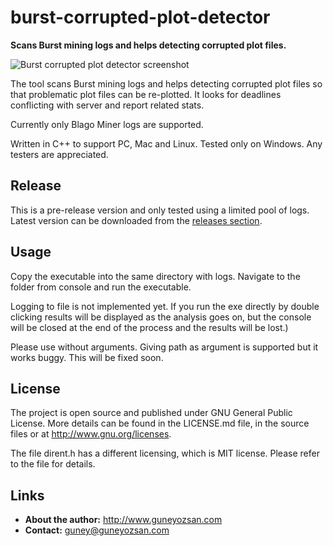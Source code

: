 # burst-corrupted-plot-detector
**Scans Burst mining logs and helps detecting corrupted plot files.**

![Burst corrupted plot detector screenshot](https://github.com/guneyozsan/burst-corrupted-plot-detector/blob/develop/Screenshots/BurstCorruptedPlotDetector.png)

The tool scans Burst mining logs and helps detecting corrupted plot files so that problematic plot files can be re-plotted. It looks for deadlines conflicting with server and report related stats.

Currently only Blago Miner logs are supported.

Written in C++ to support PC, Mac and Linux. Tested only on Windows. Any testers are appreciated.

## Release
This is a pre-release version and only tested using a limited pool of logs. Latest version can be downloaded from the [releases section](https://github.com/guneyozsan/burst-corrupted-plot-detector/releases).

## Usage
Copy the executable into the same directory with logs. Navigate to the folder from console and run the executable.

Logging to file is not implemented yet. If you run the exe directly by double clicking results will be displayed as the analysis goes on, but the console will be closed at the end of the process and the results will be lost.)

Please use without arguments. Giving path as argument is supported but it works buggy. This will be fixed soon.

## License
The project is open source and published under GNU General Public License. More details can be found in the LICENSE.md file, in the source files or at <http://www.gnu.org/licenses>.

The file dirent.h has a different licensing, which is MIT license. Please refer to the file for details.

## Links
* **About the author:**
http://www.guneyozsan.com
* **Contact:**
guney@guneyozsan.com

